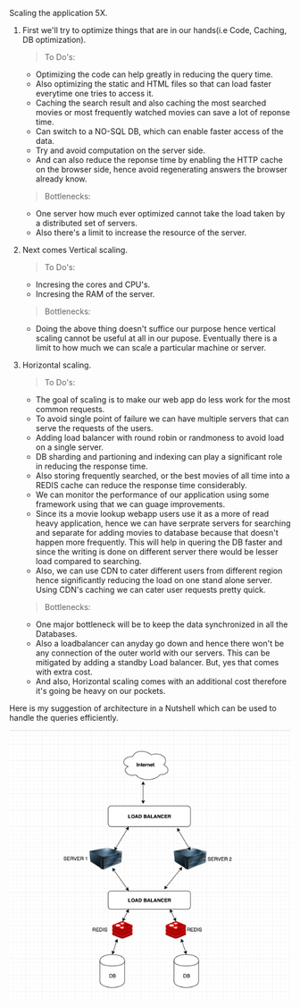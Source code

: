 Scaling the application 5X.


1) First we'll try to optimize things that are in our hands(i.e Code, Caching, DB optimization).
    
    > To Do's:
    - Optimizing the code can help greatly in reducing the query time.
    - Also optimizing the static and HTML files so that can load faster everytime one tries to access it.
    - Caching the search result and also caching the most searched movies or most frequently watched movies can
      save a lot of reponse time.
    - Can switch to a NO-SQL DB, which can enable faster access of the data.
    - Try and avoid computation on the server side.
    - And can also reduce the reponse time by enabling the HTTP cache on the browser side, hence avoid regenerating answers the browser already know.

    > Bottlenecks:
    - One server how much ever optimized cannot take the load taken by a distributed set of servers.
    - Also there's a limit to increase the resource of the server.

2) Next comes Vertical scaling.

    > To Do's:
    - Incresing the cores and CPU's.
    - Incresing the RAM of the server.

    > Bottlenecks:
    - Doing the above thing doesn't suffice our purpose hence vertical scaling cannot be useful at all in our pupose.
      Eventually there is a limit to how much we can scale a particular machine or server.

3) Horizontal scaling.

    >To Do's:
    - The goal of scaling is to make our web app do less work for the most common requests.
    - To avoid single point of failure we can have multiple servers that can serve the requests of the users.
    - Adding load balancer with round robin or randmoness to avoid load on a single server.
    - DB sharding and partioning and indexing can play a significant role in reducing the response time.
    - Also storing frequently searched, or the best movies of all time into a REDIS cache can reduce the response 
      time considerably.
    - We can monitor the performance of our application using some framework using that we can guage improvements.
    - Since its a movie lookup webapp users use it as a more of read heavy application, hence we can have serprate servers     for searching and separate for adding movies to database because that doesn't happen more frequently. This will help     in quering the DB faster and since the writing is done on different server there would be lesser load compared to        searching.
    - Also, we can use CDN to cater different users from different region hence significantly reducing the load on one         stand alone server. Using CDN's caching we can cater user requests pretty quick.

    > Bottlenecks:
    - One major bottleneck will be to keep the data synchronized in all the Databases.
    - Also a loadbalancer can anyday go down and hence there won't be any connection of the outer world with our servers.
      This can be mitigated by adding a standby Load balancer. But, yes that comes with extra cost.
    - And also, Horizontal scaling comes with an additional cost therefore it's going be heavy on our pockets.


Here is my suggestion of architecture in a Nutshell which can be used to handle the queries efficiently.

![Architecture](architecture.png)
